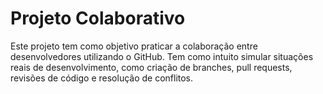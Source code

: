 # Projeto Colaborativo

Este projeto tem como objetivo praticar a colaboração entre desenvolvedores utilizando o GitHub. Tem como intuito simular situações reais de desenvolvimento, como criação de branches, pull requests, revisões de código e resolução de conflitos.
